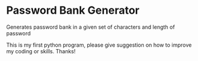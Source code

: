 # Password Bank Generator
Generates password bank in a given set of characters and length of password

This is my first python program, please give suggestion on how to improve my coding or skills. Thanks!
